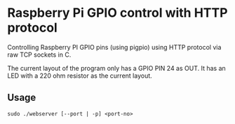 # Raspberry Pi GPIO control with HTTP protocol
Controlling Raspberry PI GPIO pins (using pigpio) using HTTP protocol via raw TCP sockets in C.

The current layout of the program only has a GPIO PIN 24 as OUT. It has an LED with a 220 ohm resistor as the current layout.

## Usage
`sudo ./webserver [--port | -p] <port-no>`
